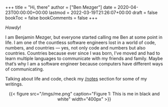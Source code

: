 +++
title = "Hi, there"
author = ["Ben Mezger"]
date = 2020-04-23T00:00:00+00:00
lastmod = 2022-03-19T21:26:07+00:00
draft = false
bookToc = false
bookComments = false
+++

_Howdy_!

I am Benjamin Mezger, but everyone started calling me Ben at some point in life.
I am one of the countless software engineers lost in a world of code, numbers,
and countries — yes, not only code and numbers but also countries. Countries
because ever since I was born, I&rsquo;ve moved and had to learn multiple languages to
communicate with my friends and family. Maybe that&rsquo;s why I am a software
engineer because computers have different ways of communicating.

Talking about life and code, check my [/notes](/notes) section for some of my writings.

<style>.org-center { margin-left: auto; margin-right: auto; text-align: center; }</style>

<div class="org-center">
  <div></div>

{{< figure src="/imgs/me.png" caption="Figure 1: This is me in black and white" width="400px" >}}

</div>
